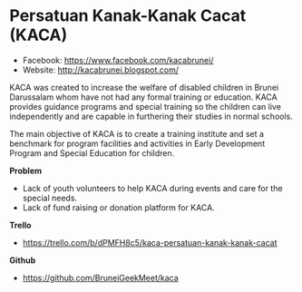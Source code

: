 # Persatuan Kanak-Kanak Cacat (KACA)
- Facebook: https://www.facebook.com/kacabrunei/
- Website: http://kacabrunei.blogspot.com/

KACA was created to increase the welfare of disabled children in Brunei Darussalam whom have not had any formal training or education. KACA provides guidance programs and special training so the children can live independently and are capable in furthering their studies in normal schools.

The main objective of KACA is to create a training institute and set a benchmark for program facilities and activities in Early Development Program and Special Education for children.

**Problem**
- Lack of youth volunteers to help KACA during events and care for the special needs.
- Lack of fund raising or donation platform for KACA.

**Trello**
- https://trello.com/b/dPMFH8c5/kaca-persatuan-kanak-kanak-cacat

**Github**
- https://github.com/BruneiGeekMeet/kaca
